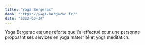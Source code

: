```yaml
---
title: "Yoga Bergerac"
demo: "https://yoga-bergerac.fr/"
date: "2022-05-30"
---
```


Yoga Bergerac est une refonte que j'ai effectué pour une personne proposant ses services en yoga maternité et yoga méditation.